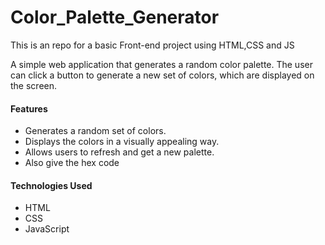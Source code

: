 # Color_Palette_Generator
This is an repo for a basic Front-end project using HTML,CSS and JS

A simple web application that generates a random color palette. The user can click a button to generate a new set of colors, which are displayed on the screen.

#### Features
- Generates a random set of colors.
- Displays the colors in a visually appealing way.
- Allows users to refresh and get a new palette.
- Also give the hex code

#### Technologies Used
- HTML
- CSS
- JavaScript
